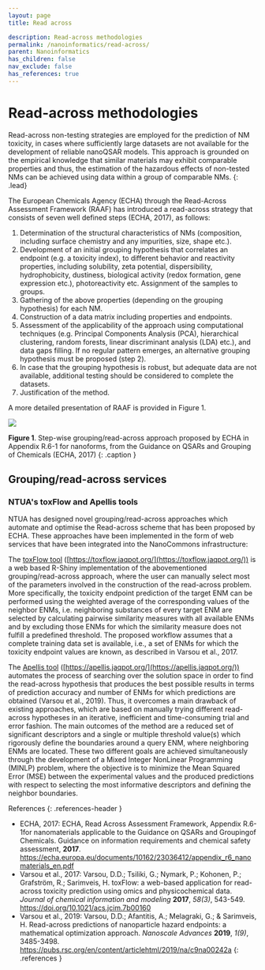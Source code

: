 ```yaml
---
layout: page
title: Read across

description: Read-across methodologies
permalink: /nanoinformatics/read-across/
parent: Nanoinformatics
has_children: false
nav_exclude: false
has_references: true
---
```


# Read-across methodologies
Read-across non-testing strategies are employed for the prediction of NM toxicity, in cases where sufficiently large datasets are not available for the development of reliable nanoQSAR models. This approach is grounded on the empirical knowledge that similar materials may exhibit comparable properties and thus, the estimation of the hazardous effects of non-tested NMs can be achieved using data within a group of comparable NMs.
{: .lead}

The European Chemicals Agency (ECHA) through the Read-Across Assessment Framework (RAAF) has introduced a read-across strategy that consists of seven well defined steps (ECHA, 2017), as follows:

1. Determination of the structural characteristics of NMs (composition, including surface chemistry and any impurities, size, shape etc.).
2. Development of an initial grouping hypothesis that correlates an endpoint (e.g. a toxicity index), to different behavior and reactivity properties, including solubility, zeta potential, dispersibility, hydrophobicity, dustiness, biological activity (redox formation, gene expression etc.), photoreactivity etc. Assignment of the samples to groups.
3. Gathering of the above properties (depending on the grouping hypothesis) for each NM.
4. Construction of a data matrix including properties and endpoints.
5. Assessment of the applicability of the approach using computational techniques (e.g. Principal Components Analysis (PCA), hierarchical clustering, random forests, linear discriminant analysis (LDA) etc.), and data gaps filling. If no regular pattern emerges, an alternative grouping hypothesis must be proposed (step 2).
6. In case that the grouping hypothesis is robust, but adequate data are not available, additional testing should be considered to complete the datasets.
7. Justification of the method.

A more detailed presentation of RAAF is provided in Figure 1.

<img src="{{ site.baseurl }}/images/nanoinformatics/Read-across.png" />

**Figure 1**. Step-wise grouping/read-across approach proposed by ECHA in Appendix R.6-1 for nanoforms, from the Guidance on QSARs and Grouping of Chemicals (ECHA, 2017)
{: .caption }

## Grouping/read-across services
### NTUA's toxFlow and Apellis tools
NTUA has designed novel grouping/read-across approaches which automate and optimise the Read-across scheme that has been proposed by ECHA. These approaches have been implemented in the form of web services that have been  integrated into the NanoCommons infrastructure:

The <span style="text-decoration:underline;">toxFlow tool</span> ([https://toxflow.jaqpot.org/](https://toxflow.jaqpot.org/)) is a web based R-Shiny implementation of the abovementioned grouping/read-across approach, where the user can manually select most of the parameters involved in the construction of the read-across problem. More specifically, the toxicity endpoint prediction of the target ENM can be performed using the weighted average of the corresponding values of the neighbor ENMs, i.e. neighboring substances of every target ENM are selected by calculating pairwise similarity measures with all available ENMs and by excluding those ENMs for which the similarity measure does not fulfill a predefined threshold. The proposed workflow assumes that a complete training data set is available, i.e., a set of ENMs for which the toxicity endpoint values are known, as described in Varsou et al., 2017. 

The <span style="text-decoration:underline;">Apellis tool</span> ([https://apellis.jaqpot.org/](https://apellis.jaqpot.org/)) automates the process of searching over the solution space in order to find the read-across hypothesis that produces the best possible results in terms of prediction accuracy and number of ENMs for which predictions are obtained (Varsou et al., 2019). Thus, it overcomes a main drawback of existing approaches, which are based on manually trying different read-across hypotheses in an iterative, inefficient and time-consuming trial and error fashion. The main outcomes of the method are a reduced set of significant descriptors and a single or multiple threshold value(s) which rigorously define the boundaries around a query ENM, where neighboring ENMs are located. These two different goals are achieved simultaneously through the development of a Mixed Integer NonLinear Programming (MINLP) problem, where the objective is to minimize the Mean Squared Error (MSE) between the experimental values and the produced predictions with respect to selecting the most informative descriptors and defining the neighbor boundaries.

References
{: .references-header }
- ECHA, 2017: ECHA, Read Across Assessment Framework, Appendix R.6-1for nanomaterials applicable to the Guidance on QSARs and Groupingof Chemicals. Guidance on information requirements and chemical safety assessment, <b>2017</b>. <a href="https://echa.europa.eu/documents/10162/23036412/appendix_r6_nanomaterials_en.pdf">https://echa.europa.eu/documents/10162/23036412/appendix_r6_nanomaterials_en.pdf</a>
- Varsou et al., 2017: Varsou, D.D.; Tsiliki, G.; Nymark, P.; Kohonen, P.; Grafström, R.; Sarimveis, H. toxFlow: a web-based application for read-across toxicity prediction using omics and physicochemical data. <i>Journal of chemical information and modeling</i> <b>2017</b>, <i>58(3)</i>, 543-549. <a href="https://doi.org/10.1021/acs.jcim.7b00160">https://doi.org/10.1021/acs.jcim.7b00160</a>
- Varsou et al., 2019: Varsou, D.D.; Afantitis, A.; Melagraki, G.; & Sarimveis, H. Read-across predictions of nanoparticle hazard endpoints: a mathematical optimization approach. <i>Nanoscale Advances</i> <b>2019</b>, <i>1(9)</i>, 3485-3498. <a href="https://pubs.rsc.org/en/content/articlehtml/2019/na/c9na00242a">https://pubs.rsc.org/en/content/articlehtml/2019/na/c9na00242a</a>
{: .references }

